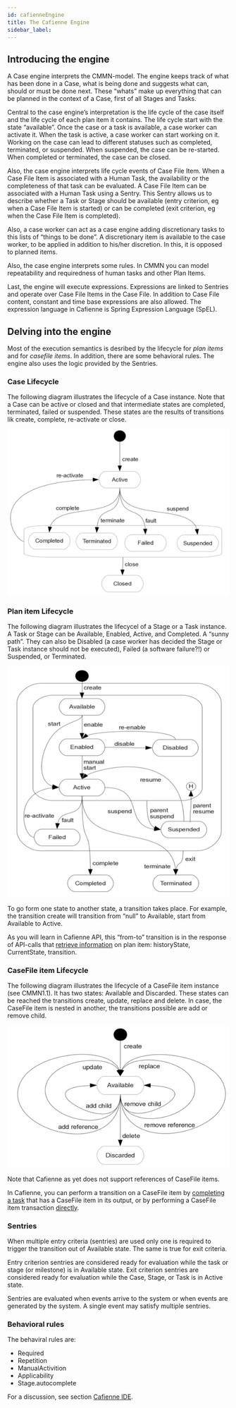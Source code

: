```yaml
---
id: cafienneEngine
title: The Cafienne Engine
sidebar_label: 
---
```


## Introducing the engine

A Case engine interprets the CMMN-model. The engine keeps track of what has been done in a Case, what is being done and suggests what can, should or must be done next. These “whats” make up everything that can be planned in the context of a Case, first of all Stages and Tasks.

Central to the case engine’s interpretation is the life cycle of the case itself and the life cycle of each plan item it contains. The life cycle start with the state “available”. Once the case or a task is available, a case worker can activate it. When the task is active, a case worker can start working on it. Working on the case can lead to different statuses such as completed, terminated, or suspended. When suspended, the case can be re-started. When completed or terminated, the case can be closed.

Also, the case engine interprets life cycle events of Case File Item. When a Case File Item is associated with a Human Task, the availability or the completeness of that task can be evaluated. A Case File Item can be associated with a Human Task using a Sentry. This Sentry allows us to describe whether a Task or Stage should be available (entry criterion, eg when a Case File Item is started) or can be completed (exit criterion, eg when the Case File Item is completed).

Also, a case worker can act as a case engine adding discretionary tasks to this lists of “things to be done”. A discretionary item is available to the case worker, to be applied in addition to his/her discretion. In this, it is opposed to planned items. 

Also, the case engine interprets some rules. In CMMN you can model repeatability and requiredness of human tasks and other Plan Items.  

Last, the engine will execute expressions. Expressions are linked to Sentries and operate over Case File Items in the Case File. In addition to Case File content, constant and time base expressions are also allowed. The expression language in Cafienne is Spring Expression Language (SpEL).

## Delving into the engine

Most of the execution semantics is desribed by the lifecycle for *plan items* and for *casefile items*. In addition, there are some behavioral rules. The engine also uses the logic provided by the Sentries.

### Case Lifecycle

The following diagram illustrates the lifecycle of a Case instance. Note that a Case can be active or closed and that intermediate states are completed, terminated, failed or suspended. These states are the results of transitions lik create, complete, re-activate or close.

![Image](assets/engine/caseLifeCycle.png)

### Plan item Lifecycle

The following diagram illustrates the lifecycel of a Stage or a Task instance. A Task or Stage can be Available, Enabled, Active, and Completed. A “sunny path”. They can also be Disabled (a case worker has decided the Stage or Task instance should not be executed), Failed (a software failure?!) or Suspended, or Terminated.

![Image](assets/engine/taskStageLifeCycle.png)

To go form one state to another state, a transition takes place. For example, the transition create will transition from “null” to Available, start from Available to Active.

As you will learn in Cafienne API, this “from-to” transition is in the response of API-calls that [retrieve information](apiRetrieving.md#a-case-instance) on plan item: historyState, CurrentState, transition.

### CaseFile item Lifecycle

The following diagram illustrates the lifecycle of a CaseFile item instance (see CMMN1.1). It has two states: Available and Discarded. These states can be reached the transitions create, update, replace and delete. In case, the CaseFile item is nested in another, the transitions possible are add or remove child.

![Image](assets/engine/cfiLifeCycle.png)

Note that Cafienne as yet does not support references of CaseFile items.

In Cafienne, you can perform a transition on a CaseFile item by [completing a task](apiExecutingCase.md#planned-human-tasks) that has a CaseFile item in its output, or by performing a CaseFile item transaction [directly](apiCaseFile.md).

### Sentries

When multiple entry criteria (sentries) are used only one is required to trigger the transition out of Available state. The same is true for exit criteria. 

Entry criterion sentries are considered ready for evaluation while the task or stage (or milestone) is in Available state. Exit criterion sentries are considered ready for evaluation while the Case, Stage, or Task is in Active state.

Sentries are evaluated when events arrive to the system or when events are generated by the system. A single event may satisfy multiple sentries.

### Behavioral rules

The behaviral rules are:

* Required
* Repetition
* ManualActivition
* Applicability
* Stage.autocomplete

For a discussion, see section [Cafienne IDE](modelPlanItems.md#plan-item-properties).